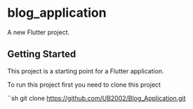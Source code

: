 # blog_application

A new Flutter project.

## Getting Started

This project is a starting point for a Flutter application.

 To run this project first you need to clone this project

  ``sh
  git clone https://github.com/UB2002/Blog_Application.git 
